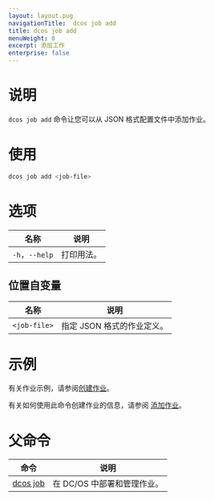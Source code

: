 ```yaml
---
layout: layout.pug
navigationTitle:  dcos job add
title: dcos job add
menuWeight: 0
excerpt: 添加工作
enterprise: false
---
```


# 说明

`dcos job add` 命令让您可以从 JSON 格式配置文件中添加作业。

# 使用

```bash
dcos job add <job-file>
```
# 选项

| 名称 | 说明 |
|---------|-------------|
|`-h`，`--help` | 打印用法。 |

## 位置自变量

| 名称 | 说明 |
|---------|-------------|
| `<job-file>` | 指定 JSON 格式的作业定义。|



# 示例

有关作业示例，请参阅[创建作业](/mesosphere/dcos/cn/1.12/deploying-jobs/examples/#create-job)。

有关如何使用此命令创建作业的信息，请参阅 [添加作业](/mesosphere/dcos/cn/1.12/deploying-jobs/quickstart/#add-a-job-2)。

# 父命令

| 命令 | 说明 |
|---------|-------------|
|  [dcos job](/mesosphere/dcos/cn/1.12/cli/command-reference/dcos-job/)  | 在 DC/OS 中部署和管理作业。|